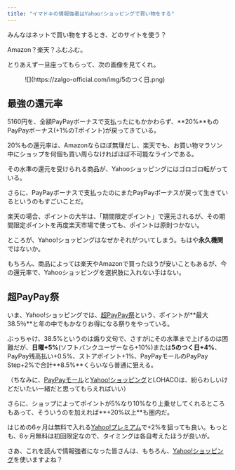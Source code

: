 ```yaml
---
title: "イマドキの情報強者はYahoo!ショッピングで買い物をする"
---
```


みんなはネットで買い物をするとき、どのサイトを使う？

Amazon？楽天？ふむふむ。

とりあえず一旦座ってもらって、次の画像を見てくれ。

<figure class="wp-block-image size-full">![](https://zalgo-official.com/img/5のつく日.png)</figure>

## 最強の還元率

5160円を、全額PayPayボーナスで支払ったにもかかわらず、**<span class="bold-blue">20%</span>**ものPayPayボーナス(+1%のTポイント)が戻ってきている。

20%もの還元率は、Amazonならほぼ無理だし、楽天でも、お買い物マラソン中にショップを何個も買い周らなければほぼ不可能なラインである。

その水準の還元を受けられる商品が、Yahooショッピングにはゴロゴロ転がっている。

さらに、PayPayボーナスで支払ったのにまたPayPayボーナスが戻って生きているというのもすごいことだ。

楽天の場合、ポイントの大半は、「期間限定ポイント」で還元されるが、その期間限定ポイントを再度楽天市場で使っても、ポイントは原則つかない。

ところが、Yahoo!ショッピングはなぜかそれがついてしまう。もはや**永久機関**ではないか。

もちろん、商品によっては楽天やAmazonで買ったほうが安いこともあるが、今の還元率で、Yahooショッピングを選択肢に入れない手はない。

## 超PayPay祭

いま、Yahoo!ショッピングでは、[超PayPay祭](//ck.jp.ap.valuecommerce.com/servlet/referral?sid=3619296&pid=887436134&vc_url=https%3A%2F%2Fshopping.yahoo.co.jp%2Fpromotion%2Fsale%2Fppf%2F%3Fsc_i%3Dshp_pc_promo-sale_counter1_ppf2021%23anchor_mdPreparation)という、ポイントが**<span class="bold-red">最大38.5％</span>**と年の中でもかなりお得になる祭りをやっている。

ぶっちゃけ、38.5%というのは煽り文句で、さすがにその水準まで上げるのは困難だが、**日曜+5%**(ソフトバンクユーザーなら+10%)または**5のつく日+4%**、PayPay残高払い+0.5%、ストアポイント+1%、PayPayモールのPayPay Step+2%で合計**<span class="bold-blue">8.5%</span>**くらいなら普通に狙える。

（ちなみに、[PayPayモール](//ck.jp.ap.valuecommerce.com/servlet/referral?sid=3619296&pid=887436134&vc_url=https%3A%2F%2Fpaypaymall.yahoo.co.jp%2F)と<meta charset="utf-8">[Yahoo!ショッピング](//ck.jp.ap.valuecommerce.com/servlet/referral?sid=3619296&pid=887436152)とLOHACOは、紛らわしいけどだいたい一緒だと思ってもらえればいい）

さらに、ショップによってポイントが5%なり10%なり上乗せしてくれるところもあって、そういうのを加えれば**<span class="bold-red">+20%以上</span>**も圏内だ。

はじめの6ヶ月は無料で入れる[Yahoo!プレミアム](//ck.jp.ap.valuecommerce.com/servlet/referral?sid=3619296&pid=887436147)で+2%を狙っても良い。もっとも、6ヶ月無料は初回限定なので、タイミングは各自考えたほうが良いが。

さあ、これを読んで情報強者になった皆さんは、もちろん、[Yahoo!ショッピング](//ck.jp.ap.valuecommerce.com/servlet/referral?sid=3619296&pid=887436152)を使いますよね？